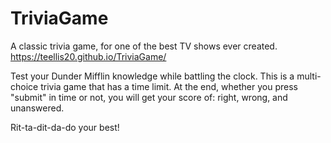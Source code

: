 # TriviaGame

A classic trivia game, for one of the best TV shows ever created.  https://teellis20.github.io/TriviaGame/

Test your Dunder Mifflin knowledge while battling the clock. This is a multi-choice trivia game that has a time limit. At the end, whether you press "submit" in time or not, you will get your score of: right, wrong, and unanswered. 

Rit-ta-dit-da-do your best!
